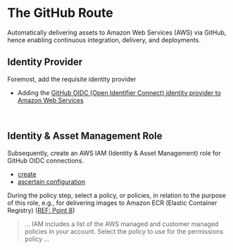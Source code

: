 
# The GitHub Route

Automatically delivering assets to Amazon Web Services (AWS) via GitHub, hence enabling continuous integration, delivery, and deployments.

## Identity Provider

Foremost, add the requisite identity provider

* Adding the [GitHub OIDC (Open Identifier Connect) identity provider to Amazon Web Services](https://docs.github.com/en/actions/security-for-github-actions/security-hardening-your-deployments/configuring-openid-connect-in-amazon-web-services#adding-the-identity-provider-to-aws)

<br>

## Identity & Asset Management Role

Subsequently, create an AWS IAM (Identity & Asset Management) role for GitHub OIDC connections.

* [create](https://docs.aws.amazon.com/IAM/latest/UserGuide/id_roles_create_for-idp_oidc.html#idp_oidc_Create)
* [ascertain configuration](https://docs.aws.amazon.com/IAM/latest/UserGuide/id_roles_create_for-idp_oidc.html#idp_oidc_Create_GitHub)

During the policy step, select a policy, or policies, in relation to the purpose of this role, e.g., for delivering images to Amazon ECR (Elastic Container Registry) ([REF: Point 8](https://docs.aws.amazon.com/IAM/latest/UserGuide/id_roles_create_for-idp_oidc.html#idp_oidc_Create))

> ... IAM includes a list of the AWS managed and customer managed policies in your account. Select the policy to use for the permissions policy ...


<br>
<br>

<br>
<br>

<br>
<br>

<br>
<br>
